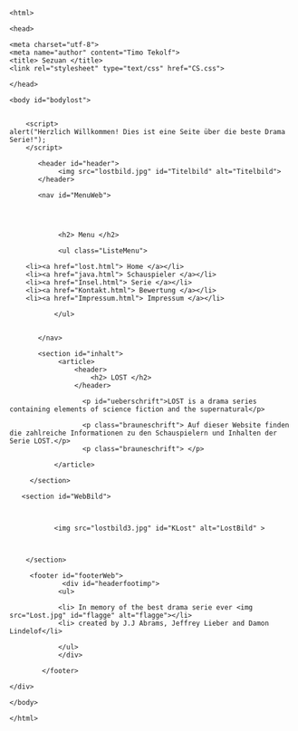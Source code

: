 <!DOCTYPE html>

	<html>
	
	<head>
	
	<meta charset="utf-8">
    <meta name="author" content="Timo Tekolf">
	<title> Sezuan </title> 
    <link rel="stylesheet" type="text/css" href="CS.css">
	
	</head>
	
	<body id="bodylost">
     
        
        <script>
    alert("Herzlich Willkommen! Dies ist eine Seite über die beste Drama Serie!");
        </script>
        
 <div id="container">
        
           <header id="header">
                <img src="lostbild.jpg" id="Titelbild" alt="Titelbild">
           </header>

           <nav id="MenuWeb">
        
          
            
            
                <h2> Menu </h2>
                
                <ul class="ListeMenu">
                     
        <li><a href="lost.html"> Home </a></li>
        <li><a href="java.html"> Schauspieler </a></li>
        <li><a href="Insel.html"> Serie </a></li>          
        <li><a href="Kontakt.html"> Bewertung </a></li>
        <li><a href="Impressum.html"> Impressum </a></li>
                    
               </ul>
               
            
           </nav>
       
           <section id="inhalt">
                <article>
                    <header>
                        <h2> LOST </h2>
                    </header>
                    
                      <p id="ueberschrift">LOST is a drama series containing elements of science fiction and the supernatural</p>
        
                      <p class="brauneschrift"> Auf dieser Website finden die zahlreiche Informationen zu den Schauspielern und Inhalten der Serie LOST.</p> 
                      <p class="brauneschrift"> </p>
                
               </article>
           
         </section>
           
       <section id="WebBild">
        
          
        
               <img src="lostbild3.jpg" id="KLost" alt="LostBild" >
        
     
        
        </section>

         <footer id="footerWeb">
                 <div id="headerfootimp"> 
                <ul>
                
                <li> In memory of the best drama serie ever <img src="Lost.jpg" id="flagge" alt="flagge"></li>
                <li> created by J.J Abrams, Jeffrey Lieber and Damon Lindelof</li>
            
                </ul>
                </div>
        
            </footer>
        
    </div>
    
	</body>
	
	</html>
